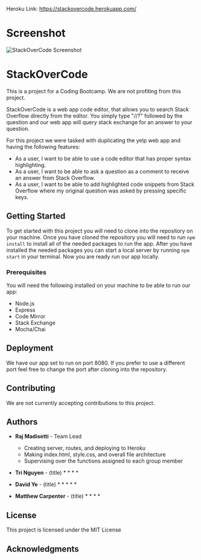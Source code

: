 Heroku Link: https://stackovercode.herokuapp.com/

# Screenshot
![StackOverCode Screenshot](https://i.ibb.co/F6j1G7Q/Screen-Shot-2018-12-06-at-7-57-52-PM.png)

# StackOverCode
This is a project for a Coding Bootcamp. We are not profiting from this project. 

StackOverCode is a web app code editor, that allows you to search Stack Overflow directly from the editor. You simply type "//?" followed by the question and our web app will query stack exchange for an answer to your question.

For this project we were tasked with duplicating the yelp web app and having the following features:

* As a user, I want to be able to use a code editor that has proper syntax highlighting.
* As a user, I want to be able to ask a question as a comment to receive an answer from Stack Overflow.
* As a user, I want to be able to add highlighted code snippets from Stack Overflow where my original question was asked by pressing specific keys.

## Getting Started

To get started with this project you will need to clone into the repository on your machine. Once you have cloned the repository you will need to run `npm install` to install all of the needed packages to run the app. After you have installed the needed packages you can start a local server by running `npm start` in your terminal. Now you are ready run our app locally. 

### Prerequisites

You will need the following installed on your machine to be able to run our app:

* Node.js
* Express
* Code Mirror
* Stack Exchange
* Mocha/Chai

## Deployment

We have our app set to run on port 8080. If you prefer to use a different port feel free to change the port after cloning into the repository.

## Contributing

We are not currently accepting contributions to this project.

## Authors

* **Raj Madisetti** - Team Lead
  * Creating server, routes, and deploying to Heroku
  * Making index.html, style.css, and overall file architecture
  * Supervising over the functions assigned to each group member

* **Tri Nguyen** - (title)
  * 
  * 
  *
  *  
  
* **David Ye** - (title)
  * 
  * 
  * 
  * 
  * 
  
* **Matthew Carpenter** - (title)
  * 
  * 
  * 
  * 
  
## License

This project is licensed under the MIT License

## Acknowledgments


